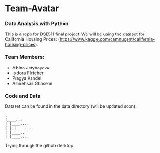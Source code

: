 # Team-Avatar
### Data Analysis with Python

This is a repo for DSE511 final project. We will be using the dataset for California Housing Prices: (https://www.kaggle.com/camnugent/california-housing-prices).

### Team Members: 

- Albina Jetybayeva
- Isidora Fletcher
- Pragya Kandel
- Amirehsan Ghasemi

### Code and Data

Dataset can be found in the data directory (will be updated soon): 

```
.
|____...
| |____....
| | |____....
| |____..
| |____....
```
Trying through the github desktop
